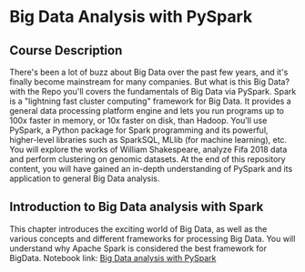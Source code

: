 # Big Data Analysis with PySpark

## Course Description
There's been a lot of buzz about Big Data over the past few years, and it's finally become mainstream for many companies. But what is this Big Data? with the Repo you'll covers the fundamentals of Big Data via PySpark. Spark is a "lightning fast cluster computing" framework for Big Data. It provides a general data processing platform engine and lets you run programs up to 100x faster in memory, or 10x faster on disk, than Hadoop. You’ll use PySpark, a Python package for Spark programming and its powerful, higher-level libraries such as SparkSQL, MLlib (for machine learning), etc. You will explore the works of William Shakespeare, analyze Fifa 2018 data and perform clustering on genomic datasets. At the end of this repository content, you will have gained an in-depth understanding of PySpark and its application to general Big Data analysis.

## Introduction to Big Data analysis with Spark
This chapter introduces the exciting world of Big Data, as well as the various concepts and different frameworks for processing Big Data. You will understand why Apache Spark is considered the best framework for BigData.
Notebook link: [Big Data analysis with PySpark](https://github.com/aiwithqasim/pyspark/blob/main/class1%20Introduction%20to%20BDA%20%20using%20Pyspark/BDA%20PySpark.ipynb)